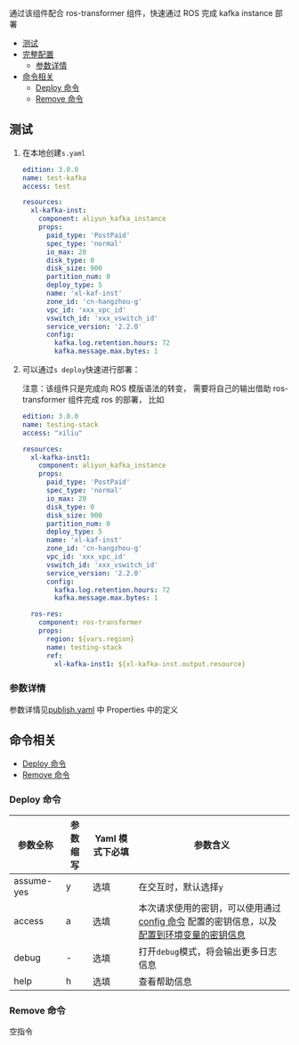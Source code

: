 通过该组件配合 ros-transformer 组件，快速通过 ROS 完成 kafka instance 部署

- [测试](#测试)
- [完整配置](#完整配置)
  - [参数详情](#参数详情)
- [命令相关](#命令相关)
  - [Deploy 命令](#Deploy命令)
  - [Remove 命令](#Remove命令)

## 测试

1. 在本地创建`s.yaml`

    ```yaml
    edition: 3.0.0 
    name: test-kafka
    access: test 

    resources:
      xl-kafka-inst: 
        component: aliyun_kafka_instance
        props:
          paid_type: 'PostPaid'
          spec_type: 'normal'
          io_max: 20
          disk_type: 0
          disk_size: 900
          partition_num: 0
          deploy_type: 5
          name: 'xl-kaf-inst'
          zone_id: 'cn-hangzhou-g'
          vpc_id: 'xxx_vpc_id'
          vswitch_id: 'xxx_vswitch_id'
          service_version: '2.2.0'
          config: 
            kafka.log.retention.hours: 72
            kafka.message.max.bytes: 1
    ```

2. 可以通过`s deploy`快速进行部署：

    注意：该组件只是完成向 ROS 模版语法的转变， 需要将自己的输出借助 ros-transformer 组件完成 ros 的部署， 比如

    ```yaml
    edition: 3.0.0
    name: testing-stack
    access: "xiliu"

    resources:
      xl-kafka-inst1: 
        component: aliyun_kafka_instance
        props:
          paid_type: 'PostPaid'
          spec_type: 'normal'
          io_max: 20
          disk_type: 0
          disk_size: 900
          partition_num: 0
          deploy_type: 5
          name: 'xl-kaf-inst'
          zone_id: 'cn-hangzhou-g'
          vpc_id: 'xxx_vpc_id'
          vswitch_id: 'xxx_vswitch_id'
          service_version: '2.2.0'
          config: 
            kafka.log.retention.hours: 72
            kafka.message.max.bytes: 1

      ros-res:
        component: ros-transformer
        props:
          region: ${vars.region}
          name: testing-stack
          ref:
            xl-kafka-inst1: ${xl-kafka-inst.output.resource}
    ```

### 参数详情

参数详情见[publish.yaml](publish.yaml) 中 Properties 中的定义

## 命令相关

- [Deploy 命令](#Deploy命令)
- [Remove 命令](#Remove命令)

### Deploy 命令


| 参数全称  |  参数缩写  | Yaml 模式下必填 | 参数含义|                                 
|-------|---------------------|---------------------|---------------------|
| assume-yes | y        | 选填            | 在交互时，默认选择`y`|
| access     | a        | 选填            | 本次请求使用的密钥，可以使用通过[config 命令](https://github.com/Serverless-Devs/Serverless-Devs/tree/master/docs/zh/command/config.md#config-add-命令) 配置的密钥信息，以及[配置到环境变量的密钥信息](https://github.com/Serverless-Devs/Serverless-Devs/tree/master/docs/zh/command/config.md#通过环境变量配置密钥信息) |
| debug      | -        | 选填            | 打开`debug`模式，将会输出更多日志信息|
| help       | h        | 选填            | 查看帮助信息|

### Remove 命令

空指令